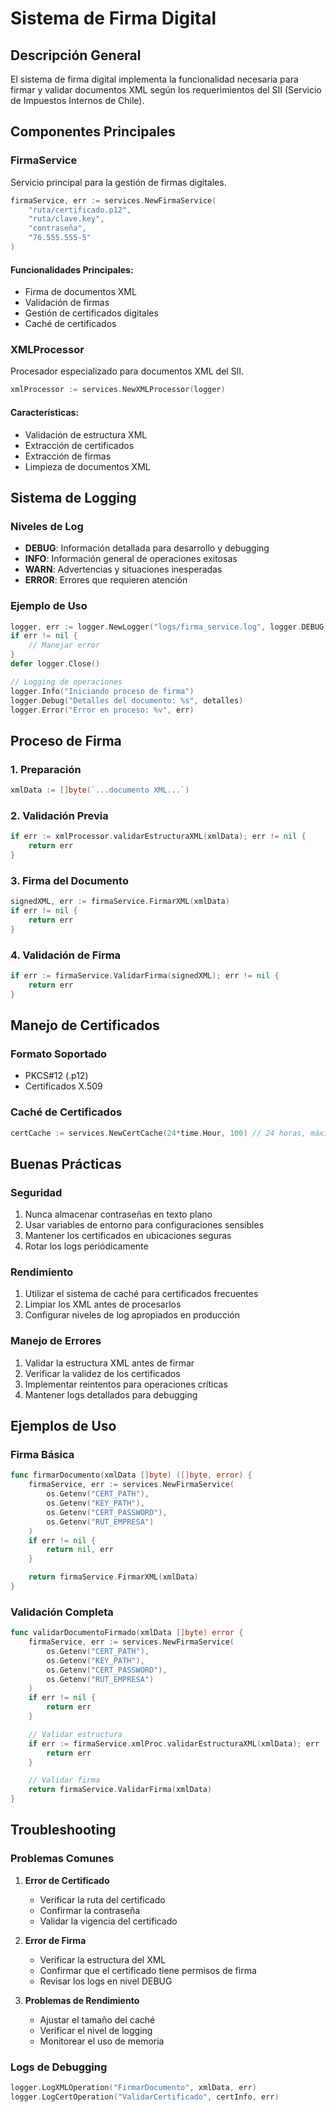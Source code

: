 # Sistema de Firma Digital

## Descripción General
El sistema de firma digital implementa la funcionalidad necesaria para firmar y validar documentos XML según los requerimientos del SII (Servicio de Impuestos Internos de Chile).

## Componentes Principales

### FirmaService
Servicio principal para la gestión de firmas digitales.

```go
firmaService, err := services.NewFirmaService(
    "ruta/certificado.p12",
    "ruta/clave.key",
    "contraseña",
    "76.555.555-5"
)
```

#### Funcionalidades Principales:
- Firma de documentos XML
- Validación de firmas
- Gestión de certificados digitales
- Caché de certificados

### XMLProcessor
Procesador especializado para documentos XML del SII.

```go
xmlProcessor := services.NewXMLProcessor(logger)
```

#### Características:
- Validación de estructura XML
- Extracción de certificados
- Extracción de firmas
- Limpieza de documentos XML

## Sistema de Logging

### Niveles de Log
- **DEBUG**: Información detallada para desarrollo y debugging
- **INFO**: Información general de operaciones exitosas
- **WARN**: Advertencias y situaciones inesperadas
- **ERROR**: Errores que requieren atención

### Ejemplo de Uso
```go
logger, err := logger.NewLogger("logs/firma_service.log", logger.DEBUG)
if err != nil {
    // Manejar error
}
defer logger.Close()

// Logging de operaciones
logger.Info("Iniciando proceso de firma")
logger.Debug("Detalles del documento: %s", detalles)
logger.Error("Error en proceso: %v", err)
```

## Proceso de Firma

### 1. Preparación
```go
xmlData := []byte(`...documento XML...`)
```

### 2. Validación Previa
```go
if err := xmlProcessor.validarEstructuraXML(xmlData); err != nil {
    return err
}
```

### 3. Firma del Documento
```go
signedXML, err := firmaService.FirmarXML(xmlData)
if err != nil {
    return err
}
```

### 4. Validación de Firma
```go
if err := firmaService.ValidarFirma(signedXML); err != nil {
    return err
}
```

## Manejo de Certificados

### Formato Soportado
- PKCS#12 (.p12)
- Certificados X.509

### Caché de Certificados
```go
certCache := services.NewCertCache(24*time.Hour, 100) // 24 horas, máximo 100 items
```

## Buenas Prácticas

### Seguridad
1. Nunca almacenar contraseñas en texto plano
2. Usar variables de entorno para configuraciones sensibles
3. Mantener los certificados en ubicaciones seguras
4. Rotar los logs periódicamente

### Rendimiento
1. Utilizar el sistema de caché para certificados frecuentes
2. Limpiar los XML antes de procesarlos
3. Configurar niveles de log apropiados en producción

### Manejo de Errores
1. Validar la estructura XML antes de firmar
2. Verificar la validez de los certificados
3. Implementar reintentos para operaciones críticas
4. Mantener logs detallados para debugging

## Ejemplos de Uso

### Firma Básica
```go
func firmarDocumento(xmlData []byte) ([]byte, error) {
    firmaService, err := services.NewFirmaService(
        os.Getenv("CERT_PATH"),
        os.Getenv("KEY_PATH"),
        os.Getenv("CERT_PASSWORD"),
        os.Getenv("RUT_EMPRESA")
    )
    if err != nil {
        return nil, err
    }

    return firmaService.FirmarXML(xmlData)
}
```

### Validación Completa
```go
func validarDocumentoFirmado(xmlData []byte) error {
    firmaService, err := services.NewFirmaService(
        os.Getenv("CERT_PATH"),
        os.Getenv("KEY_PATH"),
        os.Getenv("CERT_PASSWORD"),
        os.Getenv("RUT_EMPRESA")
    )
    if err != nil {
        return err
    }

    // Validar estructura
    if err := firmaService.xmlProc.validarEstructuraXML(xmlData); err != nil {
        return err
    }

    // Validar firma
    return firmaService.ValidarFirma(xmlData)
}
```

## Troubleshooting

### Problemas Comunes

1. **Error de Certificado**
   - Verificar la ruta del certificado
   - Confirmar la contraseña
   - Validar la vigencia del certificado

2. **Error de Firma**
   - Verificar la estructura del XML
   - Confirmar que el certificado tiene permisos de firma
   - Revisar los logs en nivel DEBUG

3. **Problemas de Rendimiento**
   - Ajustar el tamaño del caché
   - Verificar el nivel de logging
   - Monitorear el uso de memoria

### Logs de Debugging
```go
logger.LogXMLOperation("FirmarDocumento", xmlData, err)
logger.LogCertOperation("ValidarCertificado", certInfo, err)
``` 